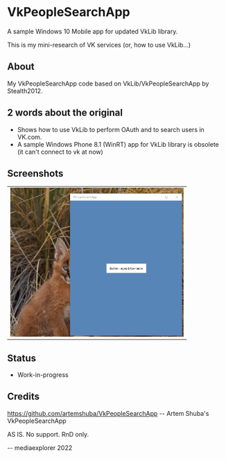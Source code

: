 # VkPeopleSearchApp
A sample Windows 10 Mobile app for updated VkLib library. 

This is my mini-research of VK services (or, how to use VkLib...)

## About
My VkPeopleSearchApp code based on VkLib/VkPeopleSearchApp by Stealth2012. 

## 2 words about the original
- Shows how to use VkLib to perform OAuth and to search users in VK.com.
- A sample Windows Phone 8.1 (WinRT) app for VkLib library is obsolete (it can't connect to vk at now)

## Screenshots
<table><tr>
<td> <img src="Images/shot1.png" alt="Drawing1" style="width: 400px;"/> </td>
</tr></table>

## Status
- Work-in-progress

## Credits
https://github.com/artemshuba/VkPeopleSearchApp -- Artem Shuba's VkPeopleSearchApp

AS IS. No support. RnD only.

-- mediaexplorer 2022

